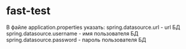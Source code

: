 # fast-test
В файле application.properties указать:
spring.datasource.url - url БД
spring.datasource.username - имя пользователя БД
spring.datasource.password - пароль пользователя БД
